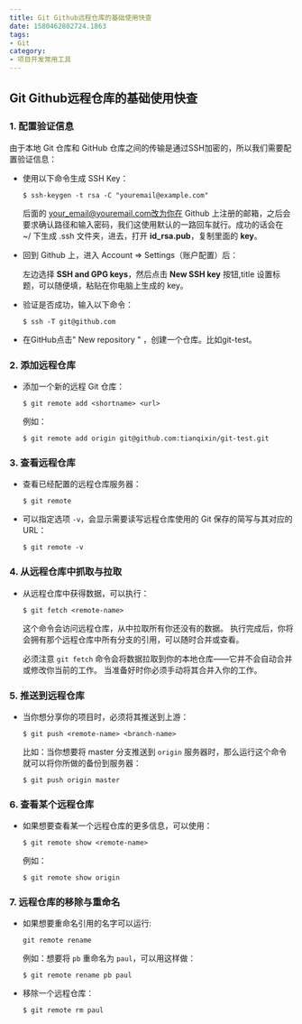 ```yaml
---
title: Git Github远程仓库的基础使用快查
date: 1580462802724.1863
tags:
- Git
category:
- 项目开发常用工具
---
```

## Git Github远程仓库的基础使用快查

### 1. 配置验证信息

由于本地 Git 仓库和 GitHub 仓库之间的传输是通过SSH加密的，所以我们需要配置验证信息：

* 使用以下命令生成 SSH Key：

  ```
  $ ssh-keygen -t rsa -C "youremail@example.com"
  ```

  后面的 your_email@youremail.com改为你在 Github 上注册的邮箱，之后会要求确认路径和输入密码，我们这使用默认的一路回车就行。成功的话会在 ~/ 下生成 .ssh 文件夹，进去，打开 **id_rsa.pub**，复制里面的 **key**。

* 回到 Github 上，进入 Account => Settings（账户配置）后：

  左边选择 **SSH and GPG keys**，然后点击 **New SSH key** 按钮,title 设置标题，可以随便填，粘贴在你电脑上生成的 key。

* 验证是否成功，输入以下命令：

  ```
  $ ssh -T git@github.com
  ```

* 在GitHub点击" New repository " ，创建一个仓库。比如git-test。



### 2. 添加远程仓库

* 添加一个新的远程 Git 仓库：

  ```
  $ git remote add <shortname> <url>
  ```

  例如：

  ```
  $ git remote add origin git@github.com:tianqixin/git-test.git
  ```



### 3. 查看远程仓库

- 查看已经配置的远程仓库服务器：

  ```console
  $ git remote
  ```

- 可以指定选项 `-v`，会显示需要读写远程仓库使用的 Git 保存的简写与其对应的 URL：

  ```console
  $ git remote -v
  ```



### 4. 从远程仓库中抓取与拉取

* 从远程仓库中获得数据，可以执行：

  ```console
  $ git fetch <remote-name>
  ```

  这个命令会访问远程仓库，从中拉取所有你还没有的数据。 执行完成后，你将会拥有那个远程仓库中所有分支的引用，可以随时合并或查看。

  必须注意 `git fetch` 命令会将数据拉取到你的本地仓库——它并不会自动合并或修改你当前的工作。 当准备好时你必须手动将其合并入你的工作。



### 5. 推送到远程仓库

* 当你想分享你的项目时，必须将其推送到上游：

  ```
  $ git push <remote-name> <branch-name>
  ```

  比如：当你想要将 master 分支推送到 `origin` 服务器时，那么运行这个命令就可以将你所做的备份到服务器：

  ```console
  $ git push origin master
  ```



### 6. 查看某个远程仓库

* 如果想要查看某一个远程仓库的更多信息，可以使用：

  ```
  $ git remote show <remote-name>
  ```

  例如：

  ```console
  $ git remote show origin
  ```



### 7. 远程仓库的移除与重命名

* 如果想要重命名引用的名字可以运行:

  ```
  git remote rename 
  ```

  例如：想要将 `pb` 重命名为 `paul`，可以用这样做：

  ```console
  $ git remote rename pb paul
  ```

* 移除一个远程仓库：

  ```
  $ git remote rm paul
  ```





